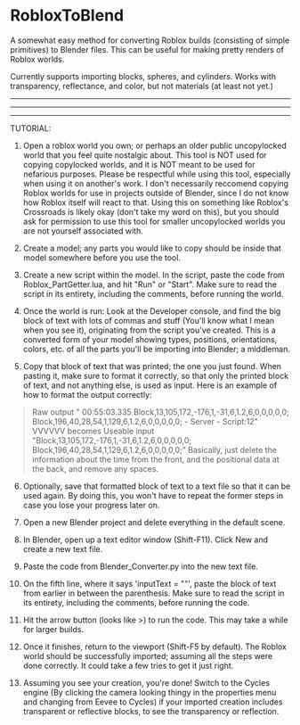 # RobloxToBlend
A somewhat easy method for converting Roblox builds (consisting of simple primitives) to Blender files. This can be useful for making pretty renders of Roblox worlds.

Currently supports importing blocks, spheres, and cylinders.
Works with transparency, reflectance, and color, but not materials (at least not yet.)


--------


--------


--------

TUTORIAL:

1) Open a roblox world you own; or perhaps an older public uncopylocked world that you feel quite nostalgic about. This tool is NOT used for copying copylocked worlds, and it is NOT meant to be used for nefarious purposes. Please be respectful while using this tool, especially when using it on another's work. I don't necessarily reccomend copying Roblox worlds for use in projects outside of Blender, since I do not know how Roblox itself will react to that. Using this on something like Roblox's Crossroads is likely okay (don't take my word on this), but you should ask for permission to use this tool for smaller uncopylocked worlds you are not yourself associated with.

2) Create a model; any parts you would like to copy should be inside that model somewhere before you use the tool.

3) Create a new script within the model. In the script, paste the code from Roblox_PartGetter.lua, and hit "Run" or "Start". Make sure to read the script in its entirety, including the comments, before running the world.

4) Once the world is run: Look at the Developer console, and find the big block of text with lots of commas and stuff (You'll know what I mean when you see it), originating from the script you've created. This is a converted form of your model showing types, positions, orientations, colors, etc. of all the parts you'll be importing into Blender; a middleman.

5) Copy that block of text that was printed; the one you just found. When pasting it, make sure to format it correctly, so that only the printed block of text, and not anything else, is used as input.
Here is an example of how to format the output correctly:
>Raw output "  00:55:03.335  Block,13,105,172,-176,1,-31,6,1.2,6,0,0,0,0,0; Block,196,40,28,54,1,129,6,1.2,6,0,0,0,0,0;  -  Server - Script:12"
 VVVVVV becomes
>Useable input "Block,13,105,172,-176,1,-31,6,1.2,6,0,0,0,0,0; Block,196,40,28,54,1,129,6,1.2,6,0,0,0,0,0;"
Basically, just delete the information about the time from the front, and the positional data at the back, and remove any spaces.

6) Optionally, save that formatted block of text to a text file so that it can be used again. By doing this, you won't have to repeat the former steps in case you lose your progress later on.

7) Open a new Blender project and delete everything in the default scene.

8) In Blender, open up a text editor window (Shift-F11). Click New and create a new text file.

9) Paste the code from Blender_Converter.py into the new text file.

10) On the fifth line, where it says 'inputText = ""', paste the block of text from earlier in between the parenthesis. Make sure to read the script in its entirety, including the comments, before running the code.

11) Hit the arrow button (looks like >) to run the code. This may take a while for larger builds.

12) Once it finishes, return to the viewport (Shift-F5 by default). The Roblox world should be successfully imported; assuming all the steps were done correctly. It could take a few tries to get it just right.

13) Assuming you see your creation, you're done! Switch to the Cycles engine (By clicking the camera looking thingy in the properties menu and changing from Eevee to Cycles) if your imported creation includes transparent or reflective blocks, to see the transparency or reflection.
